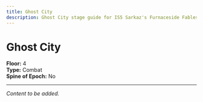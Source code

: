 ```yaml
---
title: Ghost City
description: Ghost City stage guide for IS5 Sarkaz's Furnaceside Fables
---
```


# Ghost City

**Floor:** 4  
**Type:** Combat  
**Spine of Epoch:** No  

---

*Content to be added.*
